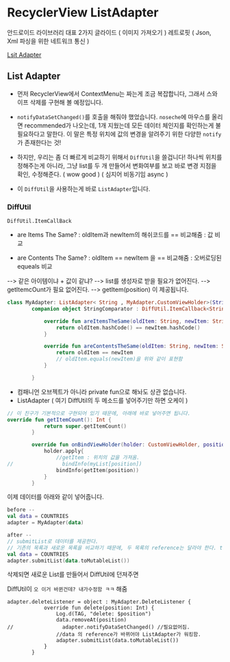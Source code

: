 # RecyclerView ListAdapter

안드로이드 라이브러리 대표 2가지
글라이드 ( 이미지 가져오기 )
레트로핏 ( Json, Xml 파싱을 위한 네트워크 통신 )

[Lsit Adapter](#list-adapter)

## List Adapter

- 먼저 RecyclerView에서 ContextMenu는 짜는게 조금 복잡합니다, 그래서 스와이프 삭제를 구현해 볼 예정입니다.

- `notifyDataSetChanged()`를 호출을 해줘야 했었습니다. `noseche`에 마우스를 올리면 recommended가 나오는데, 1개 지웠는데 모든 데이터 체인지를 확인하는게 불필요하다고 말한다. 이 말은 특정 위치에 값의 변경을 알려주기 위한 다양한 `notify`가 존재한다는 것!

- 하지만, 우리는 좀 더 빠르게 비교하기 위해서 `DiffUtil`을 쓸겁니다! 하나씩 위치를 정해주는게 아니라, 그냥 list를 두 개 만들어서 변화여부를 보고 바로 변경 지점을 확인, 수정해준다. ( wow good ) ( 심지어 비동기임 async )

- 이 `DiffUtil`을 사용하는게 바로 `ListAdapter`입니다.

### DiffUtil

`DiffUtil.ItemCallBack`

- are Items The Same?
  : oldItem과 newItem의 해쉬코드를 == 비교해줌
  : 값 비교

- are Contents The Same?
  : oldItem == newItem 을 == 비교해줌
  : 오버로딩된 equeals 비교

--> 같은 아이템이냐 + 값이 같냐?
--> list를 생성자로 받을 필요가 없어진다.
--> getItemcOunt가 필요 없어진다.
--> getItem(position) 이 제공됩니다.

```kotlin
class MyAdapter: ListAdapter< String , MyAdapter.CustomViewHolder>(StringComparator){
        companion object StringComparator : DiffUtil.ItemCallback<String>() {

            override fun areItemsTheSame(oldItem: String, newItem: String): Boolean {
                return oldItem.hashCode() == newItem.hashCode()
            }

            override fun areContentsTheSame(oldItem: String, newItem: String): Boolean {
                return oldItem == newItem
                // oldItem.equals(newItem)을 위와 같이 표현함
            }

        }
```

- 컴패니언 오브젝트가 아니라 private fun으로 해놔도 상관 없습니다.
- ListAdapter ( 여기 DiffUtil의 두 메소드를 넣어주기만 하면 오케이 )

```kotlin
// 이 친구가 기본적으로 구현되어 있기 때문에, 아래에 바로 넣어주면 됩니다.
override fun getItemCount(): Int {
            return super.getItemCount()
        }

        override fun onBindViewHolder(holder: CustomViewHolder, position: Int) {
            holder.apply{
                //getItem : 위치의 값을 가져옴.
//                bindInfo(myList[position])
                bindInfo(getItem(position))
            }
        }
```

이제 데이터를 아래와 같이 넣어줍니다.

```kotlin
before --
val data = COUNTRIES
adapter = MyAdapter(data)

after --
// submitList로 데이터를 제공한다.
// 기존의 목록과 새로운 목록을 비교하기 때문에, 두 목록의 reference는 달라야 한다. toMutableList로 새로 생성.
val data = COUNTRIES
adapter.submitList(data.toMutableList())
```

삭제되면 새로운 List를 만들어서 DiffUtil에 던져주면

DiffUtil이 `오 이거 바뀐건데? 내가수정함 ㅋㅋ` 해줌

```
adapter.deleteListener = object : MyAdapter.DeleteListener {
            override fun delete(position: Int) {
                Log.d(TAG, "delete: $position")
                data.removeAt(position)
//                adapter.notifyDataSetChanged() //필요없어짐.
                //data 의 reference가 바뀌어야 ListAdapter가 워킹함.
                adapter.submitList(data.toMutableList())
            }
        }
```

###
